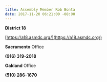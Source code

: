 ```yaml
---
title: Assembly Member Rob Bonta
date: 2017-11-20 06:21:00 -08:00
---
```


**District 18**

[https://a18.asmdc.org/](https://a18.asmdc.org/)

**Sacramento** Office

**(916) 319-2018**

**Oakland** Office

**(510) 286-1670**
